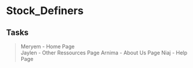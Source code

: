 # Stock_Definers

Tasks
--------------------------------------------------
> Meryem - Home Page </br>
> Jaylen - Other Ressources Page
> Arnima - About Us Page
> Niaj - Help Page


